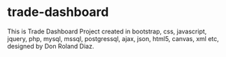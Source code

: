 # trade-dashboard
This is Trade Dashboard Project created in bootstrap, css, javascript, jquery, php, mysql, mssql, postgressql, ajax, json, html5, canvas, xml etc, designed by Don Roland Diaz.
